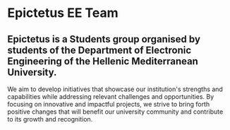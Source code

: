 # Epictetus EE Team 

## Epictetus is a Students group organised by students of the Department of Electronic Engineering of the Hellenic Mediterranean University.

We aim to develop initiatives that showcase our institution's strengths and capabilities while addressing relevant challenges and opportunities. By focusing on innovative and impactful projects, we strive to bring forth positive changes that will benefit our university community and contribute to its growth and recognition.
